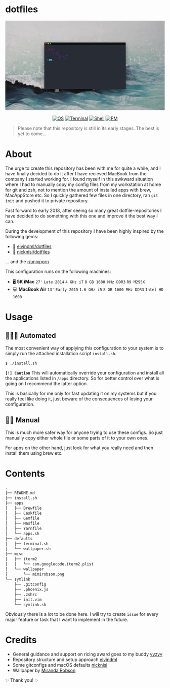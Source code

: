 # dotfiles

<p align=center>
<a href="">
<img alt="screenshot" src="screenshot.png">
</a>
</p>
<p align=center>
    <a href=""><img alt="OS" src="https://img.shields.io/badge/macOS-High_Sierra-green.svg"></a>
    <a href=""><img alt="Terminal" src="https://img.shields.io/badge/Terminal-iTerm2-lightgray.svg"></a>
    <a href=""><img alt="Shell" src="https://img.shields.io/badge/Shell-zsh-blue.svg"></a>
    <a href=""><img alt="PM" src="https://img.shields.io/badge/PM-Homebrew-yellow.svg"></a>
</p>

> Please note that this repository is still in its early stages. The best is yet to come...

# About

The urge to create this repository has been with me for quite a while, and I have finally decided to do it after I have recieved MacBook from the company I started working for. I found myself in this awkward situation where I had to manually copy my config files from my workstation at home for git and zsh, not to mention the amount of installed apps with brew, MacAppStore etc. So I quickly gathered few files in one directory, ran `git init` and pushed it to private repository.

Fast forward to early 2018, after seeing so many great dotfile-repositories I have decided to do something with this one and improve it the best way I can.

During the development of this repository I have been highly inspired by the following gems:

- 💠 [eivindml/dotfiles](https://github.com/eivindml/dotfiles)
- 💎 [nicknisi/dotfiles](https://github.com/nicknisi/dotfiles)

... and the [r/unixporn](https://www.reddit.com/r/unixporn/)

This configuration runs on the following machines:

- 🖥 **5K iMac** `27'` `Late 2014` `4 GHz i7` `8 GB 1600 MHz DDR3` `R9 M295X`
- 💻 **MacBook Air** `13'` `Early 2015` `1.6 GHz i5` `8 GB 1600 MHz DDR3` `Intel HD 1600`

# Usage

## 👨🏻‍💻 Automated

The most convenient way of applying this configuration to your system is to simply run the attached installation script `install.sh`.

```
$ ./install.sh
```

**`[!] Caution`** This will automatically override your configuration and install all the applications listed in `/apps` directory. So for better control over what is going on I recommend the latter option.

This is basically for me only for fast updating it on my systems but if you really feel like doing it, just beware of the consequences of losing your configuration.

## 👷🏻‍ Manual

This is much more safer way for anyone trying to use these configs. So just manually copy either whole file or some parts of it to your own ones.

For apps on the other hand, just look for what you really need and then install them using brew etc.

# Contents

```
.
├── README.md
├── install.sh
├── apps
│   ├── Brewfile
│   ├── Caskfile
│   ├── Gemfile
│   ├── Masfile
│   ├── Yarnfile
│   └── apps.sh
├── defaults
│   ├── terminal.sh
│   └── wallpaper.sh
├── misc
│   ├── iterm2
│   │   └── com.googlecode.iterm2.plist
│   └── wallpaper
│       └── mimirobson.png
└── symlink
    ├── .gitconfig
    ├── .phoenix.js
    ├── .zshrc
    ├── init.vim
    └── symlink.sh
```

Obviously there is a lot to be done here. I will try to create `issue` for every major feature or task that I want to implement in the future.

# Credits

- General guidance and support on ricing award goes to my buddy [vyzyv](https://github.com/vyzyv)
- Repository structure and setup approach [eivindml](https://github.com/eivindml)
- Some gitconfigs and macOS defaults [nicknisi](https://github.com/nicknisi)
- Wallpaper by [Miranda Robson](http://www.mimirobson.tumblr.com)

✨ Thank you! ✨
